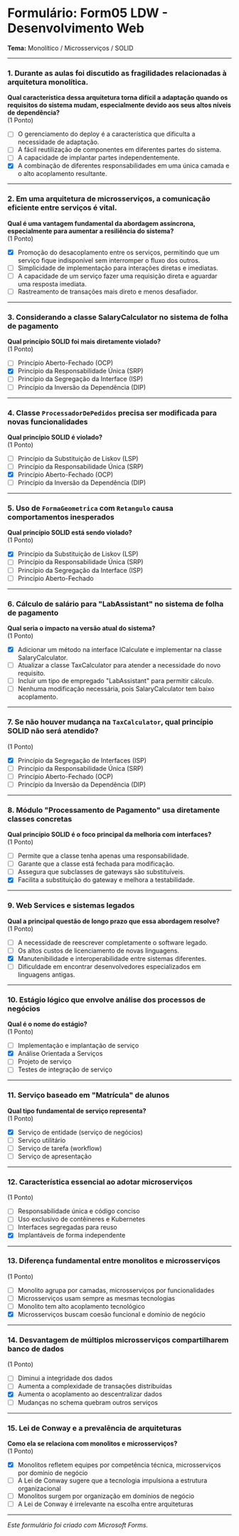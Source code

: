 # Formulário: Form05 LDW - Desenvolvimento Web  
**Tema:** Monolítico / Microsserviços / SOLID

---

### 1. Durante as aulas foi discutido as fragilidades relacionadas à arquitetura monolítica.  
**Qual característica dessa arquitetura torna difícil a adaptação quando os requisitos do sistema mudam, especialmente devido aos seus altos níveis de dependência?**  
(1 Ponto)

- [ ] O gerenciamento do deploy é a característica que dificulta a necessidade de adaptação.  
- [ ] A fácil reutilização de componentes em diferentes partes do sistema.  
- [ ] A capacidade de implantar partes independentemente.  
- [x] A combinação de diferentes responsabilidades em uma única camada e o alto acoplamento resultante.

---

### 2. Em uma arquitetura de microsserviços, a comunicação eficiente entre serviços é vital.  
**Qual é uma vantagem fundamental da abordagem assíncrona, especialmente para aumentar a resiliência do sistema?**  
(1 Ponto)

- [x] Promoção do desacoplamento entre os serviços, permitindo que um serviço fique indisponível sem interromper o fluxo dos outros.  
- [ ] Simplicidade de implementação para interações diretas e imediatas.  
- [ ] A capacidade de um serviço fazer uma requisição direta e aguardar uma resposta imediata.  
- [ ] Rastreamento de transações mais direto e menos desafiador.

---

### 3. Considerando a classe SalaryCalculator no sistema de folha de pagamento  
**Qual princípio SOLID foi mais diretamente violado?**  
(1 Ponto)

- [ ] Princípio Aberto-Fechado (OCP)  
- [x] Princípio da Responsabilidade Única (SRP)  
- [ ] Princípio da Segregação da Interface (ISP)  
- [ ] Princípio da Inversão da Dependência (DIP)

---

### 4. Classe `ProcessadorDePedidos` precisa ser modificada para novas funcionalidades  
**Qual princípio SOLID é violado?**  
(1 Ponto)

- [ ] Princípio da Substituição de Liskov (LSP)  
- [ ] Princípio da Responsabilidade Única (SRP)  
- [x] Princípio Aberto-Fechado (OCP)  
- [ ] Princípio da Inversão da Dependência (DIP)

---

### 5. Uso de `FormaGeometrica` com `Retangulo` causa comportamentos inesperados  
**Qual princípio SOLID está sendo violado?**  
(1 Ponto)

- [x] Princípio da Substituição de Liskov (LSP)  
- [ ] Princípio da Responsabilidade Única (SRP)  
- [ ] Princípio da Segregação da Interface (ISP)  
- [ ] Princípio Aberto-Fechado

---

### 6. Cálculo de salário para "LabAssistant" no sistema de folha de pagamento  
**Qual seria o impacto na versão atual do sistema?**  
(1 Ponto)

- [x] Adicionar um método na interface ICalculate e implementar na classe SalaryCalculator.  
- [ ] Atualizar a classe TaxCalculator para atender a necessidade do novo requisito.  
- [ ] Incluir um tipo de empregado "LabAssistant" para permitir cálculo.  
- [ ] Nenhuma modificação necessária, pois SalaryCalculator tem baixo acoplamento.

---

### 7. Se não houver mudança na `TaxCalculator`, qual princípio SOLID não será atendido?  
(1 Ponto)

- [x] Princípio da Segregação de Interfaces (ISP)  
- [ ] Princípio da Responsabilidade Única (SRP)  
- [ ] Princípio Aberto-Fechado (OCP)  
- [ ] Princípio da Inversão da Dependência (DIP)

---

### 8. Módulo "Processamento de Pagamento" usa diretamente classes concretas  
**Qual princípio SOLID é o foco principal da melhoria com interfaces?**  
(1 Ponto)

- [ ] Permite que a classe tenha apenas uma responsabilidade.  
- [ ] Garante que a classe está fechada para modificação.  
- [ ] Assegura que subclasses de gateways são substituíveis.  
- [x] Facilita a substituição do gateway e melhora a testabilidade.

---

### 9. Web Services e sistemas legados  
**Qual a principal questão de longo prazo que essa abordagem resolve?**  
(1 Ponto)

- [ ] A necessidade de reescrever completamente o software legado.  
- [ ] Os altos custos de licenciamento de novas linguagens.  
- [x] Manutenibilidade e interoperabilidade entre sistemas diferentes.  
- [ ] Dificuldade em encontrar desenvolvedores especializados em linguagens antigas.

---

### 10. Estágio lógico que envolve análise dos processos de negócios  
**Qual é o nome do estágio?**  
(1 Ponto)

- [ ] Implementação e implantação de serviço  
- [x] Análise Orientada a Serviços  
- [ ] Projeto de serviço  
- [ ] Testes de integração de serviço

---

### 11. Serviço baseado em "Matrícula" de alunos  
**Qual tipo fundamental de serviço representa?**  
(1 Ponto)

- [x] Serviço de entidade (serviço de negócios)  
- [ ] Serviço utilitário  
- [ ] Serviço de tarefa (workflow)  
- [ ] Serviço de apresentação

---

### 12. Característica essencial ao adotar microserviços  
(1 Ponto)

- [ ] Responsabilidade única e código conciso  
- [ ] Uso exclusivo de contêineres e Kubernetes  
- [ ] Interfaces segregadas para reuso  
- [x] Implantáveis de forma independente

---

### 13. Diferença fundamental entre monolitos e microsserviços  
(1 Ponto)

- [ ] Monolito agrupa por camadas, microsserviços por funcionalidades  
- [ ] Microsserviços usam sempre as mesmas tecnologias  
- [ ] Monolito tem alto acoplamento tecnológico  
- [x] Microsserviços buscam coesão funcional e domínio de negócio

---

### 14. Desvantagem de múltiplos microsserviços compartilharem banco de dados  
(1 Ponto)

- [ ] Diminui a integridade dos dados  
- [ ] Aumenta a complexidade de transações distribuídas  
- [x] Aumenta o acoplamento ao descentralizar dados  
- [ ] Mudanças no schema quebram outros serviços

---

### 15. Lei de Conway e a prevalência de arquiteturas  
**Como ela se relaciona com monolitos e microsserviços?**  
(1 Ponto)

- [x] Monolitos refletem equipes por competência técnica, microsserviços por domínio de negócio  
- [ ] A Lei de Conway sugere que a tecnologia impulsiona a estrutura organizacional  
- [ ] Monolitos surgem por organização em domínios de negócio  
- [ ] A Lei de Conway é irrelevante na escolha entre arquiteturas

---

*Este formulário foi criado com Microsoft Forms.*

